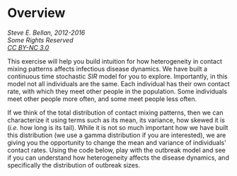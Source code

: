 # Overview

*Steve E. Bellan, 2012-2016*  
*Some Rights Reserved*  
*[CC BY-NC 3.0](http://creativecommons.org/licenses/by-nc/3.0/)*

This exercise will help you build intuition for how heterogeneity in contact mixing patterns affects infectious disease dynamics.  We have built a continuous time stochastic *SIR* model for you to explore.  Importantly, in this model not all individuals are the same.  Each individual has their own contact rate, with which they meet other people in the population.  Some individuals meet other people more often, and some meet people less often.

If we think of the total distribution of contact mixing patterns, then we can characterize it using terms such as its mean, its variance, how skewed it is (*i.e.* how long is its tail).  While it is not so much important how we have built this distribution (we use a gamma distribution if you are interested), we are giving you the opportunity to change the mean and variance of individuals' contact rates. Using the code below, play with the outbreak model and see if you can understand how heterogeneity affects the disease dynamics, and specifically the distribution of outbreak sizes.
